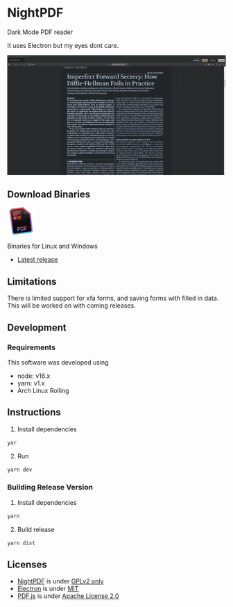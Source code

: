 # NightPDF

Dark Mode PDF reader

It uses Electron but my eyes dont care.


![NightPDF screencast](docs/nightpdf.gif?raw=true)

## Download Binaries

![NightPDF logo](docs/nightpdf_small.png?raw=true)

Binaries for Linux and Windows

-   [Latest release](https://github.com/Lunarequest/NightPDF/releases/latest)

## Limitations

There is limited support for xfa forms, and saving forms with filled in data. This will be worked on with coming releases.

## Development

### Requirements

This software was developed using

-   node: v16.x
-   yarn: v1.x
-   Arch Linux Rolling

## Instructions

1. Install dependencies

```bash
yar
```

2. Run

```bash
yarn dev
```

### Building Release Version

1. Install dependencies

```bash
yarn
```

2. Build release

```bash
yarn dist
```

## Licenses

-   [NightPDF](https://github.com/advaithm/NightPDF) is under [GPLv2 only](LICENSE)
-   [Electron](https://github.com/electron/electron) is under [MIT](https://github.com/electron/electron/blob/master/LICENSE)
-   [PDF.js](https://mozilla.github.io/pdf.js/) is under [Apache License 2.0](https://github.com/mozilla/pdf.js/blob/master/LICENSE)
